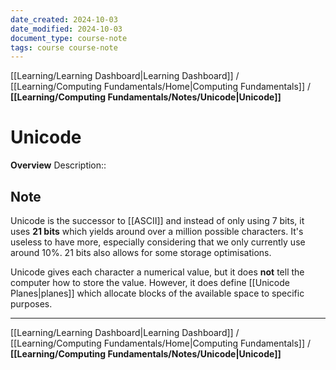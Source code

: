 ```yaml
---
date_created: 2024-10-03
date_modified: 2024-10-03
document_type: course-note
tags: course course-note
---
```

[[Learning/Learning Dashboard|Learning Dashboard]] / [[Learning/Computing Fundamentals/Home|Computing Fundamentals]] / **[[Learning/Computing Fundamentals/Notes/Unicode|Unicode]]**
# Unicode
**Overview**
Description:: 

## Note

Unicode is the successor to [[ASCII]] and instead of only using 7 bits, it uses **21 bits** which yields around over a million possible characters. It's useless to have more, especially considering that we only currently use around 10%. 21 bits also allows for some storage optimisations.

Unicode gives each character a numerical value, but it does **not** tell the computer how to store the value. However, it does define [[Unicode Planes|planes]] which allocate blocks of the available space to specific purposes.

---
[[Learning/Learning Dashboard|Learning Dashboard]] / [[Learning/Computing Fundamentals/Home|Computing Fundamentals]] / **[[Learning/Computing Fundamentals/Notes/Unicode|Unicode]]**